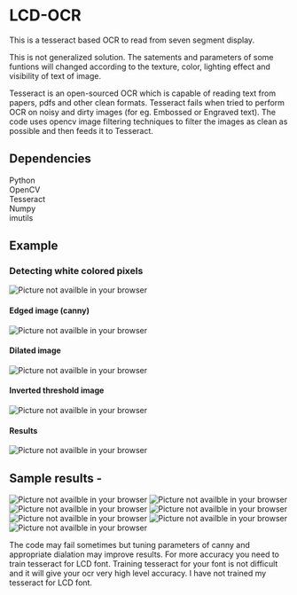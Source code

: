 # LCD-OCR
This is a tesseract based OCR to read from seven segment display. 

This is not generalized solution. The satements and parameters of some funtions will changed according to the texture,
color, lighting effect and visibility of text of image.

Tesseract is an open-sourced OCR which is capable of reading text from papers, pdfs and other clean formats. Tesseract fails when 
tried to perform OCR on noisy and dirty images (for eg. Embossed or Engraved text). The code uses opencv image filtering techniques
to filter the images as clean as possible and then feeds it to Tesseract.  

## Dependencies
  Python<br> 
  OpenCV<br>
  Tesseract<br>
  Numpy<br>
  imutils<br>

## Example
### Detecting white colored pixels
<img src="Images/color.png" alt="Picture not availble in your browser"/>

#### Edged image (canny)
<img src="Images/edge.png" alt="Picture not availble in your browser"/>

#### Dilated image

<img src="Images/dilate.png" alt="Picture not availble in your browser"/>

#### Inverted threshold image

<img src="Images/invert.png" alt="Picture not availble in your browser"/>

#### Results 

<img src="Images/lcd9.png" alt="Picture not availble in your browser"/>

## Sample results - 
<img src="Images/lcd2.png" alt="Picture not availble in your browser"/>
<img src="Images/lcd3.png" alt="Picture not availble in your browser"/>
<img src="Images/lcd4.png" alt="Picture not availble in your browser"/>
<img src="Images/lcd5.png" alt="Picture not availble in your browser"/>
<img src="Images/lcd6.png" alt="Picture not availble in your browser"/>
<img src="Images/lcd7.png" alt="Picture not availble in your browser"/>
<img src="Images/lcd8.png" alt="Picture not availble in your browser"/>

The code may fail sometimes but tuning parameters of canny and appropriate dialation may improve results. For more accuracy you need to train tesseract for LCD font. Training tesseract for your font is not difficult and it will give your ocr very high level accuracy. I have not trained my tesseract for LCD font.

